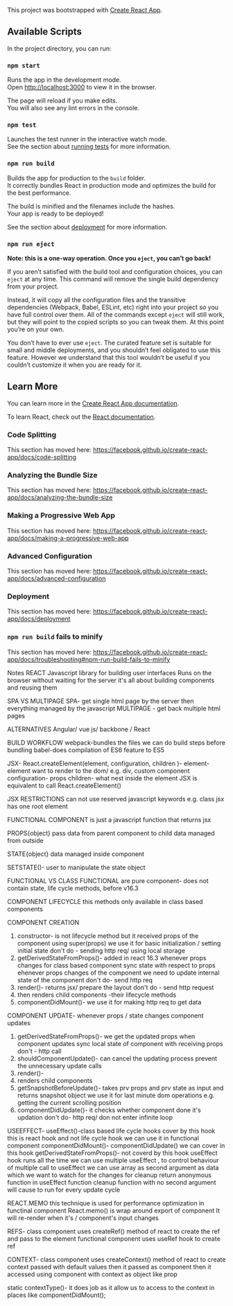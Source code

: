 This project was bootstrapped with [Create React App](https://github.com/facebook/create-react-app).

## Available Scripts

In the project directory, you can run:

### `npm start`

Runs the app in the development mode.<br />
Open [http://localhost:3000](http://localhost:3000) to view it in the browser.

The page will reload if you make edits.<br />
You will also see any lint errors in the console.

### `npm test`

Launches the test runner in the interactive watch mode.<br />
See the section about [running tests](https://facebook.github.io/create-react-app/docs/running-tests) for more information.

### `npm run build`

Builds the app for production to the `build` folder.<br />
It correctly bundles React in production mode and optimizes the build for the best performance.

The build is minified and the filenames include the hashes.<br />
Your app is ready to be deployed!

See the section about [deployment](https://facebook.github.io/create-react-app/docs/deployment) for more information.

### `npm run eject`

**Note: this is a one-way operation. Once you `eject`, you can’t go back!**

If you aren’t satisfied with the build tool and configuration choices, you can `eject` at any time. This command will remove the single build dependency from your project.

Instead, it will copy all the configuration files and the transitive dependencies (Webpack, Babel, ESLint, etc) right into your project so you have full control over them. All of the commands except `eject` will still work, but they will point to the copied scripts so you can tweak them. At this point you’re on your own.

You don’t have to ever use `eject`. The curated feature set is suitable for small and middle deployments, and you shouldn’t feel obligated to use this feature. However we understand that this tool wouldn’t be useful if you couldn’t customize it when you are ready for it.

## Learn More

You can learn more in the [Create React App documentation](https://facebook.github.io/create-react-app/docs/getting-started).

To learn React, check out the [React documentation](https://reactjs.org/).

### Code Splitting

This section has moved here: https://facebook.github.io/create-react-app/docs/code-splitting

### Analyzing the Bundle Size

This section has moved here: https://facebook.github.io/create-react-app/docs/analyzing-the-bundle-size

### Making a Progressive Web App

This section has moved here: https://facebook.github.io/create-react-app/docs/making-a-progressive-web-app

### Advanced Configuration

This section has moved here: https://facebook.github.io/create-react-app/docs/advanced-configuration

### Deployment

This section has moved here: https://facebook.github.io/create-react-app/docs/deployment

### `npm run build` fails to minify

This section has moved here: https://facebook.github.io/create-react-app/docs/troubleshooting#npm-run-build-fails-to-minify

Notes
REACT
Javascript library for building user interfaces
Runs on the browser without waiting for the server
it's all about building components and reusing them

SPA VS MULTIPAGE
SPA- get single html page by the server then everything managed by the javascript
MULTIPAGE - get back multiple html pages

ALTERNATIVES
Angular/ vue js/ backbone / React

BUILD WORKFLOW
webpack-bundles the files we can do build steps before bundling
babel-does compilation of ES6 feature to ES5

JSX-
React.createElement(element, configuration, children )- 
element- element want to render to the dom/ e.g. div, custom component
configuration- props 
children- what nest inside the element
JSX is equivalent to call React.createElement()

JSX RESTRICTIONS
can not use reserved javascript keywords e.g. class
jsx has one root element

FUNCTIONAL COMPONENT
is just a javascript function that returns jsx

PROPS{object}
pass data from parent component to child 
data managed from outside

STATE{object}
data managed inside component

SETSTATE()-
user to manipulate the state object

FUNCTIONAL VS CLASS
FUNCTIONAL are pure component- does not contain state, life cycle methods, before v16.3

COMPONENT LIFECYCLE
this methods only available in class based components

COMPONENT CREATION
1. constructor- is not lifecycle method but it received props of the component using super(props)
we use it for basic initialization / setting initial state
don't do - sending http req/ using local storage 
2. getDerivedStateFromProps()- added in react 16.3
whenever props changes for class based component sync state with respect to props
ehenever props changes of the component we need to update internal state of the component
don't do- send http req
3. render()- returns jsx/ prepare the layout 
don't do - send http request
4. then renders child components -their lifecycle methods
5. componentDidMount()- we use it for making http req to get data


COMPONENT UPDATE- 
whenever props / state changes component updates
1. getDerivedStateFromProps()- we get the updated props when component updates
sync local state of component with receiving props
don't - http call
2. shouldComponentUpdate()- can cancel the updating process
prevent the unnecessary update calls 
3. render()-
4. renders child components
5. getSnapshotBeforeUpdate()- takes prv props and prv state as input and returns snapshot object
we use it for last minute dom operations
e.g. getting the current scrolling position
6. componentDidUpdate()- it checks whether component done it's updation
don't do- http req/ don not enter infinite loop

USEEFFECT-
useEffect()-class based life cycle hooks cover by this hook
this is react hook and not life cycle hook
we can use it in functional component
componentDidMount()- componentDidUpdate() we can cover in this hook
getDerivedStateFromProps()- not coverd by this hook
useEffect hook runs all the time
we can use multiple useEffect , to control behaviour of multiple call to useEffect we can use array as second argument as data which we want to watch for the changes
for cleanup return anonymous function in useEffect function
cleanup function with no second argument will cause to run for every update cycle

REACT.MEMO
this technique is used for performance optimization in functinal component
React.memo() is wrap around export of component
It will re-render when it's / component's input changes

REFS-
class component uses createRef() method of react to create the ref and pass to the element
functional component uses useRef hook to create ref

CONTEXT-
class component uses createContext() method of react to create context passed with default values
then it passed as <Provider> component 
then it accessed using <Consumer> component with context as object like prop

static contextType()- it does job as <Consumer> 
it allow us to access to the context in places like componentDidMount();

